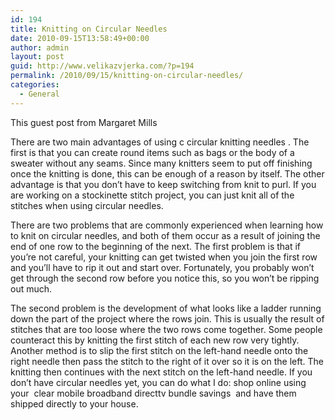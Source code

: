 ```yaml
---
id: 194
title: Knitting on Circular Needles
date: 2010-09-15T13:58:49+00:00
author: admin
layout: post
guid: http://www.velikazvjerka.com/?p=194
permalink: /2010/09/15/knitting-on-circular-needles/
categories:
  - General
---
```

This guest post from Margaret Mills

There are two main advantages of using c&nbsp;circular knitting needles&nbsp;. The first is that you can create round items such as bags or the body of a sweater without any seams. Since many knitters seem to put off finishing once the knitting is done, this can be enough of a reason by itself. The other advantage is that you don&#8217;t have to keep switching from knit to purl. If you are working on a stockinette stitch project, you can just knit all of the stitches when using circular needles.

There are two problems that are commonly experienced when learning how to knit on circular needles, and both of them occur as a result of joining the end of one row to the beginning of the next. The first problem is that if you&#8217;re not careful, your knitting can get twisted when you join the first row and you&#8217;ll have to rip it out and start over. Fortunately, you probably won&#8217;t get through the second row before you notice this, so you won&#8217;t be ripping out much.

The second problem is the development of what looks like a ladder running down the part of the project where the rows join. This is usually the result of stitches that are too loose where the two rows come together. Some people counteract this by knitting the first stitch of each new row very tightly. Another method is to slip the first stitch on the left-hand needle onto the right needle then pass the stitch to the right of it over so it is on the left. The knitting then continues with the next stitch on the left-hand needle. If you don&#8217;t have circular needles yet, you can do what I do: shop online using your &nbsp;clear mobile broadband directtv bundle savings&nbsp; and have them shipped directly to your house.